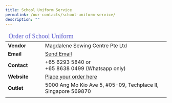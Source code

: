 ```yaml
---
title: School Uniform Service
permalink: /our-contacts/school-uniform-service/
description: ""
---
```


<table>
	<thead>
		<tr><td style="font-family:impact; font-size:20px; color:rgb(94,94,207)" colspan="3">Order of School Uniform</td></tr>
	</thead>
	<tbody>
		<tr>
			<td width=100 style="font-weight:bold">Vendor</td>
			<td>Magdalene Sewing Centre Pte Ltd</td>
		</tr>
		<tr>
			<td style="font-weight:bold">Email</td>
			<td><a target="_blank" href="mailto:info@magdalene.com.sg">Send Email</a></td>
		</tr>
		<tr>
			<td style="font-weight:bold">Contact</td>
			<td>+65 6293 5840 or <br>+65 8638 0499 (Whatsapp only)</td>
		</tr>
		<tr>
			<td style="font-weight:bold">Website</td>
			<td><a href="https://www.magdalene.com.sg" target="_blank">Place your order here</td>
		</tr>
		<tr>
			<td style="font-weight:bold">Outlet</td>
			<td>5000 Ang Mo Kio Ave 5, #05-09, Techplace II, Singapore 569870</td>
		<tr><td></td></tr>
	</tbody>
</table>